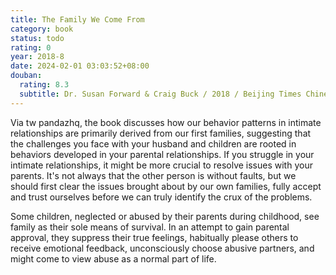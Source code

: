 ```yaml
---
title: The Family We Come From
category: book
status: todo
rating: 0
year: 2018-8
date: 2024-02-01 03:03:52+08:00
douban:
  rating: 8.3
  subtitle: Dr. Susan Forward & Craig Buck / 2018 / Beijing Times Chinese Book Bureau
---
```


Via tw pandazhq, the book discusses how our behavior patterns in intimate relationships are primarily derived from our first families, suggesting that the challenges you face with your husband and children are rooted in behaviors developed in your parental relationships. If you struggle in your intimate relationships, it might be more crucial to resolve issues with your parents. It's not always that the other person is without faults, but we should first clear the issues brought about by our own families, fully accept and trust ourselves before we can truly identify the crux of the problems.

Some children, neglected or abused by their parents during childhood, see family as their sole means of survival. In an attempt to gain parental approval, they suppress their true feelings, habitually please others to receive emotional feedback, unconsciously choose abusive partners, and might come to view abuse as a normal part of life.
